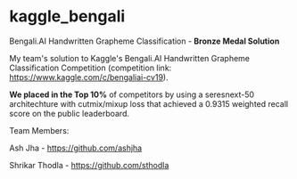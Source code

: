 # kaggle_bengali
Bengali.AI Handwritten Grapheme Classification - **Bronze Medal Solution**

My team's solution to Kaggle's Bengali.AI Handwritten Grapheme Classification Competition (competition link: https://www.kaggle.com/c/bengaliai-cv19). 

**We placed in the Top 10%** of competitors by using a seresnext-50 architechture with cutmix/mixup loss that achieved a 0.9315 weighted recall score on the public leaderboard.

Team Members:

Ash Jha - https://github.com/ashjha

Shrikar Thodla - https://github.com/sthodla
